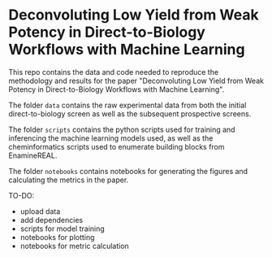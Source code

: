 # Deconvoluting Low Yield from Weak Potency in Direct-to-Biology Workflows with Machine Learning

This repo contains the data and code needed to reproduce the methodology and results for the paper "Deconvoluting Low Yield from Weak Potency in Direct-to-Biology Workflows with Machine Learning".

The folder `data` contains the raw experimental data from both the initial direct-to-biology screen as well as the subsequent prospective screens.

The folder `scripts` contains the python scripts used for training and inferencing the machine learning models used, as well as the cheminformatics scripts used to enumerate building blocks from EnamineREAL.

The folder `notebooks` contains notebooks for generating the figures and calculating the metrics in the paper.


TO-DO:
- upload data
- add dependencies
- scripts for model training
- notebooks for plotting
- notebooks for metric calculation
